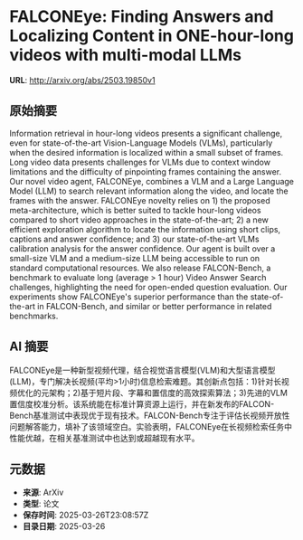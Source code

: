 # FALCONEye: Finding Answers and Localizing Content in ONE-hour-long videos with multi-modal LLMs

**URL**: http://arxiv.org/abs/2503.19850v1

## 原始摘要

Information retrieval in hour-long videos presents a significant challenge,
even for state-of-the-art Vision-Language Models (VLMs), particularly when the
desired information is localized within a small subset of frames. Long video
data presents challenges for VLMs due to context window limitations and the
difficulty of pinpointing frames containing the answer. Our novel video agent,
FALCONEye, combines a VLM and a Large Language Model (LLM) to search relevant
information along the video, and locate the frames with the answer. FALCONEye
novelty relies on 1) the proposed meta-architecture, which is better suited to
tackle hour-long videos compared to short video approaches in the
state-of-the-art; 2) a new efficient exploration algorithm to locate the
information using short clips, captions and answer confidence; and 3) our
state-of-the-art VLMs calibration analysis for the answer confidence. Our agent
is built over a small-size VLM and a medium-size LLM being accessible to run on
standard computational resources. We also release FALCON-Bench, a benchmark to
evaluate long (average &gt; 1 hour) Video Answer Search challenges, highlighting
the need for open-ended question evaluation. Our experiments show FALCONEye's
superior performance than the state-of-the-art in FALCON-Bench, and similar or
better performance in related benchmarks.


## AI 摘要

FALCONEye是一种新型视频代理，结合视觉语言模型(VLM)和大型语言模型(LLM)，专门解决长视频(平均>1小时)信息检索难题。其创新点包括：1)针对长视频优化的元架构；2)基于短片段、字幕和置信度的高效探索算法；3)先进的VLM置信度校准分析。该系统能在标准计算资源上运行，并在新发布的FALCON-Bench基准测试中表现优于现有技术。FALCON-Bench专注于评估长视频开放性问题解答能力，填补了该领域空白。实验表明，FALCONEye在长视频检索任务中性能优越，在相关基准测试中也达到或超越现有水平。

## 元数据

- **来源**: ArXiv
- **类型**: 论文
- **保存时间**: 2025-03-26T23:08:57Z
- **目录日期**: 2025-03-26
